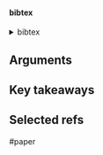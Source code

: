 

#### bibtex
<details><summary>bibtex</summary>

```shell

@article{lindeman_trophic-dynamic_1942,
	title = {The trophic-dynamic aspect of ecology},
	volume = {53},
	issn = {00928240},
	url = {http://link.springer.com/10.1016/S0092-8240(05)80045-X},
	doi = {10.1016/S0092-8240(05)80045-X},
	abstract = {Semantic Scholar extracted view of "The trophic-dynamic aspect of ecology" by Raymond L. Lindeman},
	language = {en},
	number = {1-2},
	urldate = {2024-06-18},
	journal = {Bulletin of Mathematical Biology},
	author = {Lindeman, R},
	year = {1942},
	pages = {167--191},
	file = {The trophic-dynamic aspect of ecology:/Users/jstonge1/Zotero/storage/8ZEKMRUE/s0092-8240%252805%252980045-x.pdf.pdf:application/pdf},
}

```
</details>

## Arguments



## Key takeaways



## Selected refs



#paper 